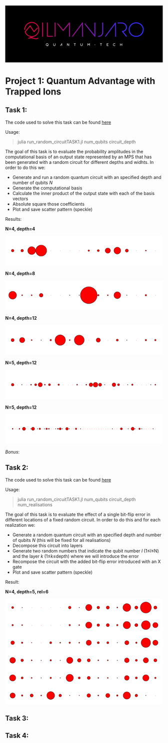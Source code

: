 ![CDL 2021 Cohort Project](logo.jpg)
# Project 1: Quantum Advantage with Trapped Ions 

## Task 1:

The code used to solve this task can be found [here](run_random_circuitTASK1.jl)

Usage:
> julia  run_random_circuitTASK1.jl  num_qubits circuit_depth

The goal of this task is to evaluate the probability amplitudes in the computational basis of an output state represented by an MPS that has been generated with a random circuit for different depths and widhts. In order to do this we:

  * Generate and run a random quantum circuit with an specified depth and number of qubits *N*
  * Generate the computational basis 
  * Calculate the inner product of the output state with each of the basis vectors
  * Absolute square those coefficients
  * Plot and save scatter pattern (speckle)

Results:

**N=4, depth=4**

![N=4,depth=4](Speckle44.png)

**N=4, depth=8**

![N=4,depth=8](Speckle48.png)

**N=4, depth=12**

![N=4,depth=12](Speckle412.png)

**N=5, depth=12**

![N=4,depth=12](Speckle512.png)

**N=5, depth=12**

![N=4,depth=12](Speckle612.png)

*Bonus*:

## Task 2:

The code used to solve this task can be found [here](run_random_circuitTASK2.jl)

Usage:
> julia  run_random_circuitTASK1.jl  num_qubits circuit_depth num_realisations

The goal of this task is to evaluate the effect of a single bit-flip error in different locations of a fixed random circuit. In order to do this and for each realization we:

  * Generate a random quantum circuit with an specified depth and number of qubits *N* (this will be fixed for all realisations)
  * Decompose this circuit into layers
  * Generate two random numbers that indicate the qubit number *l* (1≤*l*≤N) and the layer *k* (1≤*k*≤depth) where we will introduce the error
  * Recompose the circuit with the added bit-flip error introduced with an X gate
  * Plot and save scatter pattern (speckle)

Result:

**N=4, depth=5, rel=6**

![N=4,depth=5,rel=6](Speckle_collage.png)

## Task 3: 

## Task 4:
